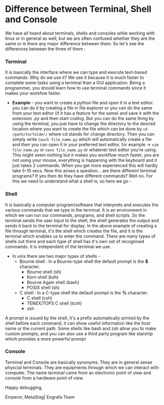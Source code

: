 # Difference between Terminal, Shell and Console
We have all heard about terminals, shells and consoles while working with linux or in general as well, but we are often confused whether they are the same or is there any major difference between them. So let's see the differences between the three of them :
### Terminal
It is basically the interface where we can type and execute text-based commands. Why do we use it? We use it because it is much faster to complete some tasks using a terminal than a GUI application. Being a programmer, you should learn how to use terminal commands since it makes your workfow faster. 
- **Example** - you want to create a python file and open it in a text editor: you can do it by creating a file in file explorer or you can do the same from your text editor (if it has a feature for the same) and save it with the extension *.py* and then start coding. 
But you can do the same thing by using the terminal, you just have to change the directory to the desired location where you want to create the file which can be done by `cd /path/to/folder/` where cd stands for change directory. Then you can simply write `touch file_name.py` which will automatically create a file and then you can open it in your preferred text editor, for example -> `vim file_name.py` or `nano file_name.py` or whatever text editor you're using. This might seem nothing but it makes you workflow much faster, you are not using your mouse, everything is happening with the keyboard and it just takes 2 commands. When you get more experienced this will hardly take 5-10 secs. Now this arises a question... are there different terminal programs? If yes then do they have different commands? Well no. For this we need to understand what a shell is, so here we go - 

### Shell
It is basically a computer program/software that interprets and executes the various commands that we type in the terminal. It is an environment in which we can run our commands, programs, and shell scripts. So the terminal sends the user input to the shell, the shell generates the output and sends it back to the terminal for display. In the above example of creating a file through terminal, it's the shell which creates the file, and it is the terminal which enables us to enter the command. There are many types of shells out there and each type of shell has it's own set of recognised commands. It is independent of the terminal we use.

- In unix there are two major types of shells -
	- Bourne shell : In a Bourne-type shell the default prompt is the **$** character.
		- Bourne shell (sh)
		- Korn shell (ksh)
		- Bourne Again shell (bash)
		- POSIX shell (sh)
	- C shell : In a C-type shell the default prompt is the **%** character.
		- C shell (csh)
		- TENEX/TOPS C shell (tcsh)
		- zsh

A prompt is issued by the shell, it's a prefix automatically printed by the shell before each command, it can show useful information like the host name or the current path. Some shells like bash and zsh allow you to make custom prompts, and you can also use a third party program like starship which provides a more powerful prompt

### Console
Terminal and Console are basically synonyms. They are in general sense physcial terminals. They are equipments through which we can interact with computer. The name *terminal* came from an electronic point of view and *console* from a hardware point of view. 

Happy debugging,

Emperor, MetaStag| Engrafa Team
